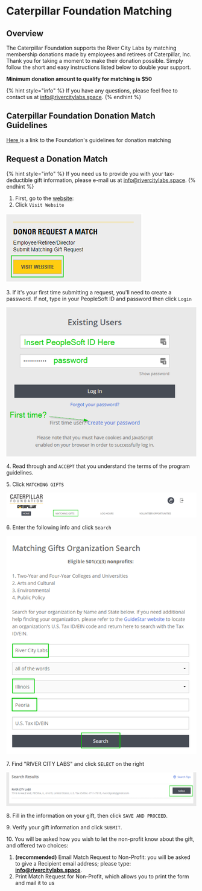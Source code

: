 # Caterpillar Foundation Matching

## Overview

The Caterpillar Foundation supports the River City Labs by matching membership donations made by employees and retirees of Caterpillar, Inc. Thank you for taking a moment to make their donation possible. Simply follow the short and easy instructions listed below to double your support.

**Minimum donation amount to qualify for matching is $50**

{% hint style="info" %}
If you have any questions, please feel free to contact us at info@rivercitylabs.space.
{% endhint %}



## Caterpillar Foundation Donation Match Guidelines

[Here ](https://www.cybergrants.com/caterpillarfoundation/docs/Matching\_Gifts\_Program\_Guidelines.pdf)is a link to the Foundation's guidelines for donation matching

## Request a Donation Match

{% hint style="info" %}
If you need us to provide you with your tax-deductible gift information, please e-mail us at info@rivercitylabs.space.
{% endhint %}

1. First, go to the [website](https://www.caterpillar.com/en/company/caterpillar-foundation/matching-gifts.html):
2. Click `Visit Website`

![](<../.gitbook/assets/image (53).png>)

3\. If it's your first time submitting a request, you'll need to create a password. If not, type in your PeopleSoft ID and password then click `Login`

![](<../.gitbook/assets/image (58).png>)

4\. Read through and `ACCEPT` that you understand the terms of the program guidelines.

5\. Click `MATCHING GIFTS`

![](<../.gitbook/assets/image (55).png>)

6\. Enter the following info and click `Search`

![](<../.gitbook/assets/image (56).png>)

7\. Find "RIVER CITY LABS" and click `SELECT` on the right

![](<../.gitbook/assets/image (57).png>)

8\. Fill in the information on your gift, then click `SAVE AND PROCEED`.

9\. Verify your gift information and click `SUBMIT`.

10\. You will be asked how you wish to let the non-profit know about the gift, and offered two choices:

1. **(recommended)** Email Match Request to Non-Profit: you will be asked to give a Recipient email address; please type: **info@rivercitylabs.space**.
2. Print Match Request for Non-Profit, which allows you to print the form and mail it to us
